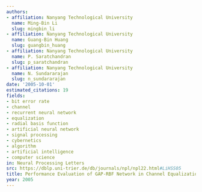 ```yaml
---
authors:
- affiliation: Nanyang Technological University
  name: Ming-Bin Li
  slug: mingbin_li
- affiliation: Nanyang Technological University
  name: Guang-Bin Huang
  slug: guangbin_huang
- affiliation: Nanyang Technological University
  name: P. Saratchandran
  slug: p_saratchandran
- affiliation: Nanyang Technological University
  name: N. Sundararajan
  slug: n_sundararajan
date: '2005-10-01'
estimated_citations: 19
fields:
- bit error rate
- channel
- recurrent neural network
- equalization
- radial basis function
- artificial neural network
- signal processing
- cybernetics
- algorithm
- artificial intelligence
- computer science
in: Neural Processing Letters
src: https://dblp.uni-trier.de/db/journals/npl/npl22.html#LiHSS05
title: Performance Evaluation of GAP-RBF Network in Channel Equalization
year: 2005
---
```


